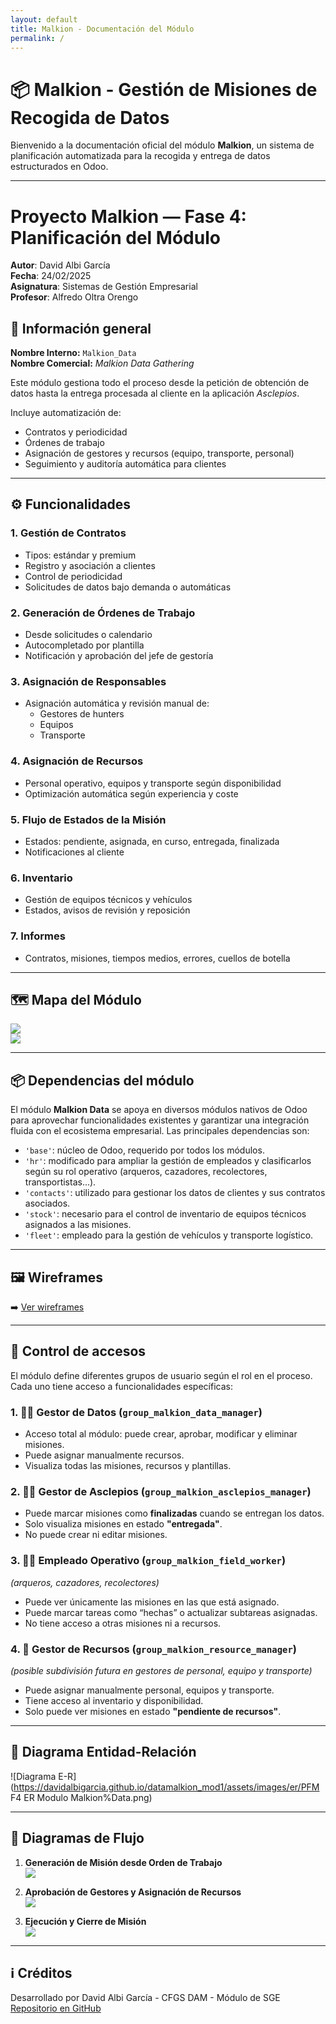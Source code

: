 ```yaml
---
layout: default
title: Malkion - Documentación del Módulo
permalink: /
---
```


# 📦 Malkion - Gestión de Misiones de Recogida de Datos

Bienvenido a la documentación oficial del módulo **Malkion**, un sistema de planificación automatizada para la recogida y entrega de datos estructurados en Odoo.

---


# Proyecto Malkion — Fase 4: Planificación del Módulo

**Autor**: David Albi García  
**Fecha**: 24/02/2025  
**Asignatura**: Sistemas de Gestión Empresarial  
**Profesor**: Alfredo Oltra Orengo  

## 🧾 Información general

**Nombre Interno:** `Malkion_Data`  
**Nombre Comercial:** *Malkion Data Gathering*

Este módulo gestiona todo el proceso desde la petición de obtención de datos hasta la entrega procesada al cliente en la aplicación *Asclepios*.

Incluye automatización de:

- Contratos y periodicidad  
- Órdenes de trabajo  
- Asignación de gestores y recursos (equipo, transporte, personal)  
- Seguimiento y auditoría automática para clientes  

---

## ⚙️ Funcionalidades

### 1. Gestión de Contratos

- Tipos: estándar y premium  
- Registro y asociación a clientes  
- Control de periodicidad  
- Solicitudes de datos bajo demanda o automáticas  

### 2. Generación de Órdenes de Trabajo

- Desde solicitudes o calendario  
- Autocompletado por plantilla  
- Notificación y aprobación del jefe de gestoría  

### 3. Asignación de Responsables

- Asignación automática y revisión manual de:
  - Gestores de hunters  
  - Equipos  
  - Transporte  

### 4. Asignación de Recursos

- Personal operativo, equipos y transporte según disponibilidad  
- Optimización automática según experiencia y coste  

### 5. Flujo de Estados de la Misión

- Estados: pendiente, asignada, en curso, entregada, finalizada  
- Notificaciones al cliente  

### 6. Inventario

- Gestión de equipos técnicos y vehículos  
- Estados, avisos de revisión y reposición  

### 7. Informes

- Contratos, misiones, tiempos medios, errores, cuellos de botella  

---

## 🗺️ Mapa del Módulo

![](https://davidalbigarcia.github.io/datamalkion_mod1/assets/images/mapa/Mapsite%texto.png)  
![](https://davidalbigarcia.github.io/datamalkion_mod1/assets/images/mapa/Mapsite%Malkion.png)


---


## 📦 Dependencias del módulo

El módulo **Malkion Data** se apoya en diversos módulos nativos de Odoo para aprovechar funcionalidades existentes y garantizar una integración fluida con el ecosistema empresarial. Las principales dependencias son:

- `'base'`: núcleo de Odoo, requerido por todos los módulos.
- `'hr'`: modificado para ampliar la gestión de empleados y clasificarlos según su rol operativo (arqueros, cazadores, recolectores, transportistas...).
- `'contacts'`: utilizado para gestionar los datos de clientes y sus contratos asociados.
- `'stock'`: necesario para el control de inventario de equipos técnicos asignados a las misiones.
- `'fleet'`: empleado para la gestión de vehículos y transporte logístico.

---


## 🖼️ Wireframes

➡️ [Ver wireframes](https://davidalbigarcia.github.io/datamalkion_mod1/wireframes/)

---

## 🔐 Control de accesos

El módulo define diferentes grupos de usuario según el rol en el proceso. Cada uno tiene acceso a funcionalidades específicas:

### 1. 👨‍💼 Gestor de Datos (`group_malkion_data_manager`)
- Acceso total al módulo: puede crear, aprobar, modificar y eliminar misiones.
- Puede asignar manualmente recursos.
- Visualiza todas las misiones, recursos y plantillas.

### 2. 🧑‍💻 Gestor de Asclepios (`group_malkion_asclepios_manager`)
- Puede marcar misiones como **finalizadas** cuando se entregan los datos.
- Solo visualiza misiones en estado **"entregada"**.
- No puede crear ni editar misiones.

### 3. 🧑‍🌾 Empleado Operativo (`group_malkion_field_worker`)
*(arqueros, cazadores, recolectores)*
- Puede ver únicamente las misiones en las que está asignado.
- Puede marcar tareas como “hechas” o actualizar subtareas asignadas.
- No tiene acceso a otras misiones ni a recursos.

### 4. 🚚 Gestor de Recursos (`group_malkion_resource_manager`)
*(posible subdivisión futura en gestores de personal, equipo y transporte)*
- Puede asignar manualmente personal, equipos y transporte.
- Tiene acceso al inventario y disponibilidad.
- Solo puede ver misiones en estado **"pendiente de recursos"**.

---


## 🧬 Diagrama Entidad-Relación

![Diagrama E-R](https://davidalbigarcia.github.io/datamalkion_mod1/assets/images/er/PFM F4 ER Modulo Malkion%Data.png)

---

## 🔁 Diagramas de Flujo

1. **Generación de Misión desde Orden de Trabajo**  
   ![](https://davidalbigarcia.github.io/datamalkion_mod1/assets/images/diagramas/Flujo_Orden_Trabajo_fondo.png)

2. **Aprobación de Gestores y Asignación de Recursos**  
   ![](https://davidalbigarcia.github.io/datamalkion_mod1/assets/images/diagramas/Flujo_mision_iniciada_fondo.png)

3. **Ejecución y Cierre de Misión**  
   ![](https://davidalbigarcia.github.io/datamalkion_mod1/assets/images/diagramas/Flujo_Mision_Ejecucion_General_fondo.png)

---

## ℹ️ Créditos

Desarrollado por David Albi García - CFGS DAM - Módulo de SGE  
[Repositorio en GitHub](https://github.com/DavidAlbiGarcia/datamalkion_mod1)
